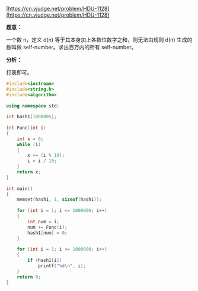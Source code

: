 [https://cn.vjudge.net/problem/HDU-1128](https://cn.vjudge.net/problem/HDU-1128)

**题意：**

一个数 n，定义 d(n) 等于其本身加上各数位数字之和，则无法由规则 d(n) 生成的数叫做 self-number。求出百万内的所有 self-number。


**分析：**

打表即可。

```c++
#include<iostream>    
#include<string.h>  
#include<algorithm>  
 
using namespace std;
 
int hash1[1000005];
 
int Func(int i)
{
	int x = 0;
	while (i)
	{
		x += (i % 10);
		i = i / 10;
	}
	return x;
}
 
int main()
{
	memset(hash1, 1, sizeof(hash1));
 
	for (int i = 1; i <= 1000000; i++)
	{
		int num = i;
		num += Func(i);
		hash1[num] = 0;
	}
 
	for (int i = 1; i <= 1000000; i++)
	{
		if (hash1[i])
			printf("%d\n", i);
	}
	return 0;
}
```
